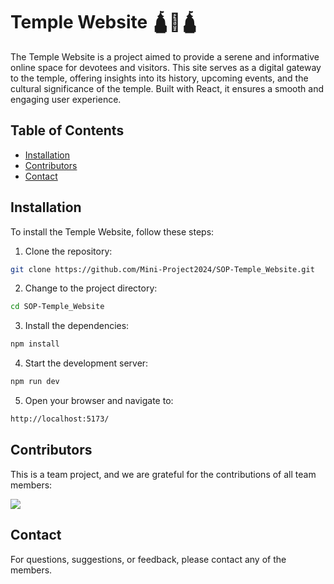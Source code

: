 # Temple Website 🛕🚩🛕

The Temple Website is a project aimed to provide a serene and informative online space for devotees and visitors. This site serves as a digital gateway to the temple, offering insights into its history, upcoming events, and the cultural significance of the temple. Built with React, it ensures a smooth and engaging user experience.

## Table of Contents

- [Installation](#installation)
- [Contributors](#contributors)
- [Contact](#contact)

## Installation

To install the Temple Website, follow these steps:

1. Clone the repository:
```bash
git clone https://github.com/Mini-Project2024/SOP-Temple_Website.git
```
2. Change to the project directory:
```bash
cd SOP-Temple_Website
```
3. Install the dependencies:
```bash
npm install
```
4. Start the development server:
```bash
npm run dev
```
5. Open your browser and navigate to:
```bash
http://localhost:5173/
```
## Contributors

This is a team project, and we are grateful for the contributions of all team members:

<a href="https://github.com/Mini-Project2024/SOP-Temple_Website/graphs/contributors">
  <img src="https://contrib.rocks/image?repo=Mini-Project2024/SOP-Temple_Website&nocache=3" />
</a>


## Contact

For questions, suggestions, or feedback, please contact any of the members.
